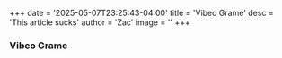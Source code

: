+++
date = '2025-05-07T23:25:43-04:00'
title = 'Vibeo Grame'
desc = 'This article sucks'
author = 'Zac'
image = ''
+++

### Vibeo Grame